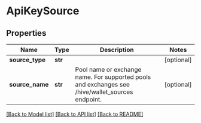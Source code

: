 # ApiKeySource

## Properties
Name | Type | Description | Notes
------------ | ------------- | ------------- | -------------
**source_type** | **str** |  | [optional] 
**source_name** | **str** | Pool name or exchange name. For supported pools and exchanges see /hive/wallet_sources endpoint.  | [optional] 

[[Back to Model list]](../README.md#documentation-for-models) [[Back to API list]](../README.md#documentation-for-api-endpoints) [[Back to README]](../README.md)


